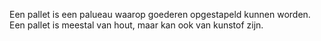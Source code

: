 Een pallet is een palueau waarop goederen opgestapeld kunnen worden. Een pallet is meestal van hout, maar kan ook van kunstof zijn.